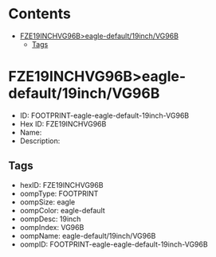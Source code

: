 



Contents
========

* [FZE19INCHVG96B>eagle-default/19inch/VG96B](#fze19inchvg96beagle-default19inchvg96b)
	* [Tags](#tags)

# FZE19INCHVG96B>eagle-default/19inch/VG96B

- ID: FOOTPRINT-eagle-eagle-default-19inch-VG96B
- Hex ID: FZE19INCHVG96B
- Name: 
- Description: 

## Tags

- hexID: FZE19INCHVG96B
- oompType: FOOTPRINT
- oompSize: eagle
- oompColor: eagle-default
- oompDesc: 19inch
- oompIndex: VG96B
- oompName: eagle-default/19inch/VG96B
- oompID: FOOTPRINT-eagle-eagle-default-19inch-VG96B
